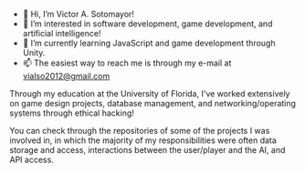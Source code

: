 - 👋 Hi, I’m Victor A. Sotomayor!
- 👀 I’m interested in software development, game development, and artificial intelligence!
- 🌱 I’m currently learning JavaScript and game development through Unity.
- 📫 The easiest way to reach me is through my e-mail at vialso2012@gmail.com

Through my education at the University of Florida, I've worked extensively on game design projects,
database management, and networking/operating systems through ethical hacking!

You can check through the repositories of some of the projects I was involved in, in which the majority
of my responsibilities were often data storage and access, interactions between the user/player and the AI,
and API access.
